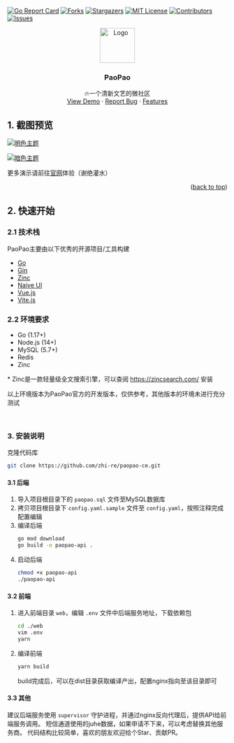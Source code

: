 <div id="top"></div>


<!-- PROJECT SHIELDS -->
[![Go Report Card][goreport-shield]][goreport-url]
[![Forks][forks-shield]][forks-url]
[![Stargazers][stars-shield]][stars-url]
[![MIT License][license-shield]][license-url]
[![Contributors][contributors-shield]][contributors-url]
[![Issues][issues-shield]][issues-url]

<!-- PROJECT LOGO -->
<div align="center">
  <a href="https://github.com/zhi-re/paopao-ce">
    <img src="https://cdn.rocs.me/static/paopao-logo.png" alt="Logo" width="80" height="80">
  </a>

  <h3 align="center">PaoPao</h3>

  <p align="center">
    🔥一个清新文艺的微社区
    <br />
    <a href="https://pp.tkwb.com/">View Demo</a>
    ·
    <a href="https://github.com/zhi-re/paopao-ce/issues">Report Bug</a>
    ·
    <a href="https://pp.tkwb.com">Features</a>
  </p>
</div>



## 1. 截图预览

[![明色主题][product-light-screenshot]](https://pp.tkwb.com)

[![暗色主题][product-dark-screenshot]](https://pp.tkwb.com)

更多演示请前往[官网](https://pp.tkwb.com)体验（谢绝灌水）

<p align="right">(<a href="#top">back to top</a>)</p>

<!-- GETTING STARTED -->
## 2. 快速开始

### 2.1 技术栈

PaoPao主要由以下优秀的开源项目/工具构建

* [Go](https://go.dev/)
* [Gin](https://gin-gonic.com/)
* [Zinc](https://zinclabs.io/)
* [Naive UI](https://www.naiveui.com/)
* [Vue.js](https://vuejs.org/)
* [Vite.js](https://vitejs.dev/)


### 2.2 环境要求

- Go (1.17+)
- Node.js (14+)
- MySQL (5.7+)
- Redis
- Zinc

\* Zinc是一款轻量级全文搜索引擎，可以查阅 https://zincsearch.com/ 安装

以上环境版本为PaoPao官方的开发版本，仅供参考，其他版本的环境未进行充分测试

<br />

### 3. 安装说明

克隆代码库
   ```sh
   git clone https://github.com/zhi-re/paopao-ce.git
   ```
#### 3.1 后端

1. 导入项目根目录下的 `paopao.sql` 文件至MySQL数据库
2. 拷贝项目根目录下 `config.yaml.sample` 文件至 `config.yaml`，按照注释完成配置编辑
3. 编译后端
    ```sh
    go mod download
    go build -o paopao-api .
    ```
4. 启动后端
    ```sh
    chmod +x paopao-api
    ./paopao-api
    ```

#### 3.2 前端

1. 进入前端目录 `web`，编辑 `.env` 文件中后端服务地址，下载依赖包
    ```sh
    cd ./web
    vim .env
    yarn
    ```
2. 编译前端
    ```sh
    yarn build
    ```

    build完成后，可以在dist目录获取编译产出，配置nginx指向至该目录即可

#### 3.3 其他
建议后端服务使用 `supervisor` 守护进程，并通过nginx反向代理后，提供API给前端服务调用。
短信通道使用的juhe数据，如果申请不下来，可以考虑替换其他服务商。
代码结构比较简单，喜欢的朋友欢迎给个Star、贡献PR。

<!-- MARKDOWN LINKS & IMAGES -->

[contributors-shield]: https://img.shields.io/github/contributors/rocboss/paopao-ce?style=flat

[contributors-url]: https://github.com/rocboss/paopao-ce/graphs/contributors

[goreport-shield]: https://goreportcard.com/badge/github.com/rocboss/paopao-ce

[goreport-url]: https://goreportcard.com/report/github.com/rocboss/paopao-ce

[forks-shield]: https://img.shields.io/github/forks/rocboss/paopao-ce?style=flat

[forks-url]: https://github.com/rocboss/paopao-ce/network/members

[stars-shield]: https://img.shields.io/github/stars/rocboss/paopao-ce.svg?style=flat

[stars-url]: https://github.com/rocboss/paopao-ce/stargazers

[issues-shield]: https://img.shields.io/github/issues/rocboss/paopao-ce.svg?style=flat

[issues-url]: https://github.com/rocboss/paopao-ce/issues

[license-shield]: https://img.shields.io/github/license/rocboss/paopao-ce.svg?style=flat

[license-url]: https://github.com/rocboss/paopao-ce/blob/master/LICENSE.txt

[linkedin-shield]: https://img.shields.io/badge/-LinkedIn-black.svg?style=flat&logo=linkedin&colorB=555

[product-light-screenshot]: https://cdn.rocs.me/static/paopao-light.jpeg

[product-dark-screenshot]: https://cdn.rocs.me/static/paopao-dark.jpeg